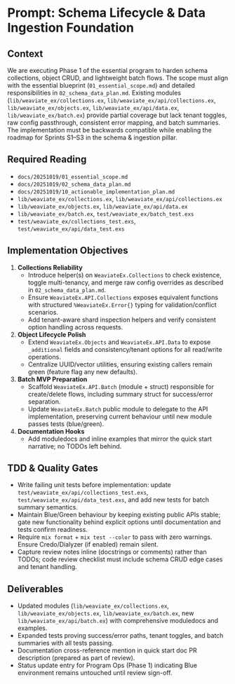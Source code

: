 # Prompt: Schema Lifecycle & Data Ingestion Foundation

## Context
We are executing Phase 1 of the essential program to harden schema collections, object CRUD, and lightweight batch flows. The scope must align with the essential blueprint (`01_essential_scope.md`) and detailed responsibilities in `02_schema_data_plan.md`. Existing modules (`lib/weaviate_ex/collections.ex`, `lib/weaviate_ex/api/collections.ex`, `lib/weaviate_ex/objects.ex`, `lib/weaviate_ex/api/data.ex`, `lib/weaviate_ex/batch.ex`) provide partial coverage but lack tenant toggles, raw config passthrough, consistent error mapping, and batch summaries. The implementation must be backwards compatible while enabling the roadmap for Sprints S1–S3 in the schema & ingestion pillar.

## Required Reading
- `docs/20251019/01_essential_scope.md`
- `docs/20251019/02_schema_data_plan.md`
- `docs/20251019/10_actionable_implementation_plan.md`
- `lib/weaviate_ex/collections.ex`, `lib/weaviate_ex/api/collections.ex`
- `lib/weaviate_ex/objects.ex`, `lib/weaviate_ex/api/data.ex`
- `lib/weaviate_ex/batch.ex`, `test/weaviate_ex/batch_test.exs`
- `test/weaviate_ex/collections_test.exs`, `test/weaviate_ex/api/data_test.exs`

## Implementation Objectives
1. **Collections Reliability**
   - Introduce helper(s) on `WeaviateEx.Collections` to check existence, toggle multi-tenancy, and merge raw config overrides as described in `02_schema_data_plan.md`.
   - Ensure `WeaviateEx.API.Collections` exposes equivalent functions with structured `%WeaviateEx.Error{}` typing for validation/conflict scenarios.
   - Add tenant-aware shard inspection helpers and verify consistent option handling across requests.
2. **Object Lifecycle Polish**
   - Extend `WeaviateEx.Objects` and `WeaviateEx.API.Data` to expose `_additional` fields and consistency/tenant options for all read/write operations.
   - Centralize UUID/vector utilities, ensuring existing callers remain green (feature flag any new defaults).
3. **Batch MVP Preparation**
   - Scaffold `WeaviateEx.API.Batch` (module + struct) responsible for create/delete flows, including summary struct for success/error separation.
   - Update `WeaviateEx.Batch` public module to delegate to the API implementation, preserving current behaviour until new module passes tests (blue/green).
4. **Documentation Hooks**
   - Add moduledocs and inline examples that mirror the quick start narrative; no TODOs left behind.

## TDD & Quality Gates
- Write failing unit tests before implementation: update `test/weaviate_ex/api/collections_test.exs`, `test/weaviate_ex/api/data_test.exs`, and add new tests for batch summary semantics.
- Maintain Blue/Green behaviour by keeping existing public APIs stable; gate new functionality behind explicit options until documentation and tests confirm readiness.
- Require `mix format` + `mix test --color` to pass with zero warnings. Ensure Credo/Dialyzer (if enabled) remain silent.
- Capture review notes inline (docstrings or comments) rather than TODOs; code review checklist must include schema CRUD edge cases and tenant handling.

## Deliverables
- Updated modules (`lib/weaviate_ex/collections.ex`, `lib/weaviate_ex/objects.ex`, `lib/weaviate_ex/batch.ex`, new `lib/weaviate_ex/api/batch.ex`) with comprehensive moduledocs and examples.
- Expanded tests proving success/error paths, tenant toggles, and batch summaries with all tests passing.
- Documentation cross-reference mention in quick start doc PR description (prepared as part of review).
- Status update entry for Program Ops (Phase 1) indicating Blue environment remains untouched until review sign-off.

